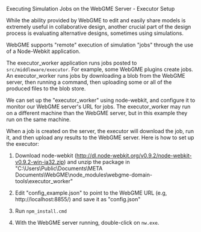 Executing Simulation Jobs on the WebGME Server - Executor Setup

While the ability provided by WebGME to edit and easily share models is extremely useful in collaborative design, another crucial part of the design process is evaluating alternative designs, sometimes using simulations.

WebGME supports "remote" execution of simulation "jobs" through the use of a Node-Webkit application. 

The executor_worker application runs jobs posted to `src/middleware/executor`. For example, some WebGME plugins create jobs. An executor_worker runs jobs by downloading a blob from the WebGME server, then running a command, then uploading some or all of the produced files to the blob store.

We can set up the "executor_worker" using node-webkit, and configure it to monitor our WebGME server's URL for jobs. The executor_worker may run on a different machine than the WebGME server, but in this example they run on the same machine.

When a job is created on the server, the executor will download the job, run it, and then upload any results to the WebGME server. Here is how to set up the executor:

1) Download node-webkit (http://dl.node-webkit.org/v0.9.2/node-webkit-v0.9.2-win-ia32.zip) and unzip the package in "C:\Users\Public\Documents\META Documents\WebGME\node_modules\webgme-domain-tools\executor_worker"

3) Edit "config_example.json" to point to the WebGME URL (e.g, http://localhost:8855/) and save it as "config.json"

4) Run `npm_install.cmd`

5) With the WebGME server running, double-click on `nw.exe`.
